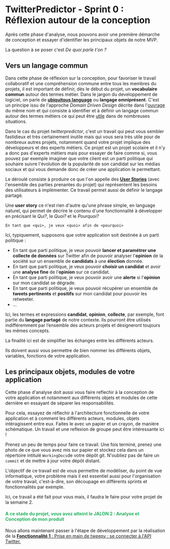 # TwitterPredictor - Sprint 0 : Réflexion autour de la conception

Après cette phase d'analyse, nous pouvons avoir une première démarche de conception et essayer d'identifier les principaux objets de notre MVP. 

La question à se poser c'est *De quoi parle t'on ?* 

## Vers un langage commun

Dans cette phase de réflexion sur la conception, pour favoriser le travail collaboratif et une compréhension commune entre tous les membres du projets, il est important de définir, dès le début du projet, un **vocabulaire commun** autour des termes métier. Dans le jargon du developpement de logiciel, on parle de [**ubiquitous language**](http://referentiel.institut-agile.fr/ubiquitous.html) ou **langage omniprésent**. C'est un principe issu de l'approche *Domain Driven Design* décrite dans l'[ouvrage](https://github.com/p0w34007/ebooks/blob/master/Eric%20Evans%202003%20-%20Domain-Driven%20Design%20-%20Tackling%20Complexity%20in%20the%20Heart%20of%20Software.pdf) du même nom et qui consiste à identifier et à définir un langage commun autour des termes métiers ce qui peut être [utile](https://promyze.com/pourquoi-lire-red-book-domain-driven-design/) dans de nombreuses situations.


Dans le cas du projet *twitterpredictor*, c'est un travail qui peut vous sembler fastidieux et très certainement inutile mais qui vous sera très utile pour de nombreux autres projets, notamment quand votre projet implique des développeurs et des experts métiers. Ce projet est un projet scolaire et il n'y a donc pas d'experts métiers mais pour essayer de faire comme si, vous pouvez par exemple imaginer que votre client est un parti politique qui souhaire suivre l'évolution de la popularité de son candidat sur les médias sociaux et qui vous demande donc de créer une application le permettant.

Le déroulé consiste à produire ce que l'on appelle des [**User Stories**](https://en.wikipedia.org/wiki/User_story) (avec l'ensemble des parties prenantes du projet) qui représentent les besoins des utilisateurs à implémenter. Ce travail permet aussi de définir le langage partagé.

Une **user story** ce n'est rien d'autre qu'une phrase simple, en language naturel, qui permet de décrire le contenu d'une fonctionnalité à développer en précisant le *Qui?*, le *Quoi?* et le *Pourquoi?*

 `En tant que <qui>, je veux <quoi> afin de <pourquoi>`

Ici, typiquement, supposons que votre application soit destinée à un parti politique : 

+ En tant que parti politique, je veux pouvoir **lancer et paramétrer une collecte de données** sur Twitter afin de pouvoir analyser l'**opinion** de la société sur un ensemble de **candidats** à une **élection** donnée. 
+ En tant que parti politique, je veux pouvoir **choisir un candidat** et avoir une **analyse fine** de l'**opinion** sur ce candidat. 
+ En tant que parti politique, je veux pouvoir avoir une **alerte** si l'**opinion** sur mon candidat se dégrade.
+ En tant que parti politique, je veux pouvoir récupérer un ensemble de **tweets pertinents** et **positifs** sur mon candidat pour pouvoir les retweeter.
+ ...


Ici, les termes et expressions **candidat**, **opinion**, **collecte**, par exemple, font partie du **langage partagé** de notre contexte. Ils pourront être utilisés indifféremment par l’ensemble des acteurs projets et désigneront toujours les mêmes concepts.

La finalité ici est de simplifier les échanges entre les différents acteurs.

Ils doivent aussi vous permettre de bien nommer les différents objets, variables, fonctions de votre application.

## Les principaux objets, modules de votre application

Cette phase d'analyse doit aussi vous faire reflechir à la conception de votre application et notamment aux différents objets et modules de cette dernière en essayant de séparer les responsabilités. 

Pour cela, essayez de réflechir à l'architecture fonctionnelle de votre application et à comment les différents acteurs, modules, objets intéragissent entre eux. Faites le avec un papier et un crayon, de manière schématique. Un travail et une reflexion de groupe peut être intéressante ici !

Prenez un peu de temps pour faire ce travail. Une fois terminé, prenez une photo de ce que vous avez mis sur papier et stockez cela dans un répertoire intitulé `WorkingDocs`de votre dépôt git. N'oubliez pas de faire un `commit` et de mettre à jour votre dépôt distant.

 
L'objectif de ce travail est de vous permettre de modéliser, du point de vue informatique, votre problème mais il est essentiel aussi pour l'organisation de votre travail, c'est-à-dire, son découpage en différents sprints et fonctionnalités par exemple. 

Ici, ce travail a été fait pour vous mais, il faudra le faire pour votre projet de la semaine 2.

#### <span style="color: #26B260">A ce stade du projet, vous avez atteint le JALON 2 : Analyse et Conception de mon produit </span> 



Nous allons maintenant passer à l'étape de développement par la réalisation de la  [**Fonctionnalité 1** : Prise en main de tweepy : se connecter à l'API Twitter.](./S1_twitterconnect.md)
